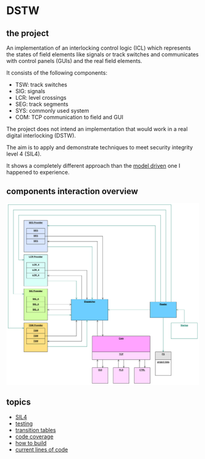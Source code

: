 # DSTW
## the project
An implementation of an interlocking control logic (ICL) which represents the states of field elements like signals or track switches and communicates with control panels (GUIs) and the real field elements.

It consists of the following components:
- TSW: track switches
- SIG: signals
- LCR: level crossings
- SEG: track segments
- SYS: commonly used system
- COM: TCP communication to field and GUI

The project does not intend an implementation that would work in a real digital interlocking (DSTW).

The aim is to apply and demonstrate techniques to meet security integrity level 4 (SIL4).

It shows a completely different approach than the [model driven](Clinch.md) one I happened to experience.

## components interaction overview
![overview](specification/doc/overview.svg)

## topics
- [SIL4](SIL4.md)
- [testing](testing/README.md)
- [transition tables](specification/doc/transition_tables.md)
- [code coverage](testing/coverage.md)
- [how to build](make/README.md)
- [current lines of code](CLOC.md)
